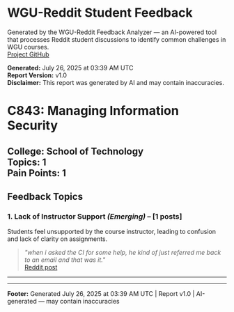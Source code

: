 # WGU-Reddit Student Feedback

Generated by the WGU-Reddit Feedback Analyzer — an AI-powered tool that processes Reddit student discussions to identify common challenges in WGU courses.  
[Project GitHub](https://wgudataninja.github.io/wgu-reddit-monitoring-pipeline/)

**Generated:** July 26, 2025 at 03:39 AM UTC  
**Report Version:** v1.0  
**Disclaimer:** This report was generated by AI and may contain inaccuracies.  
# C843: Managing Information Security
**College:** School of Technology  
**Topics:** 1  
**Pain Points:** 1  
---
## Feedback Topics
### 1. Lack of Instructor Support _(Emerging)_ – [1 posts]
Students feel unsupported by the course instructor, leading to confusion and lack of clarity on assignments.  
> _"when i asked the CI for some help, he kind of just referred me back to an email and that was it."_  
> [Reddit post](https://reddit.com/comments/1lofclp)  
---
---
**Footer:** Generated July 26, 2025 at 03:39 AM UTC | Report v1.0 | AI-generated — may contain inaccuracies  